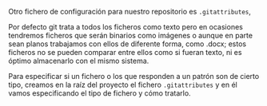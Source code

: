 Otro fichero de configuración para nuestro repositorio es `.gitattributes`,

Por defecto git trata a todos los ficheros como texto pero en ocasiones tendremos ficheros que serán binarios como imágenes o aunque en parte sean planos trabajamos con ellos de diferente forma, como .docx; estos ficheros no se pueden comparar entre ellos como si fueran texto, ni es óptimo almacenarlo con el mismo sistema.

Para especificar si un fichero o los que responden a un patrón son de cierto tipo, creamos en la raíz del proyecto el fichero `.gitattributes` y en él vamos especificando el tipo de fichero y cómo tratarlo.
